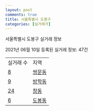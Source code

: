 ```yaml
---
layout: post
comments: true
title: 서울특별시 도봉구
categories: [실거래가]
---
```


서울특별시 도봉구 실거래 정보

2021년 06월 10일 등록된 실거래 정보: 47건


<table>
  <tr>
    <td>실거래 수</td>
    <td>지역</td>
  </tr>

  
  <tr>
    <td><a href="1132010500.html">8</a></td>
    <td><a href="1132010500.html">쌍문동</a></td>
  </tr>
    

  <tr>
    <td><a href="1132010600.html">9</a></td>
    <td><a href="1132010600.html">방학동</a></td>
  </tr>
    

  <tr>
    <td><a href="1132010700.html">24</a></td>
    <td><a href="1132010700.html">창동</a></td>
  </tr>
    

  <tr>
    <td><a href="1132010800.html">6</a></td>
    <td><a href="1132010800.html">도봉동</a></td>
  </tr>
    


</table>
    